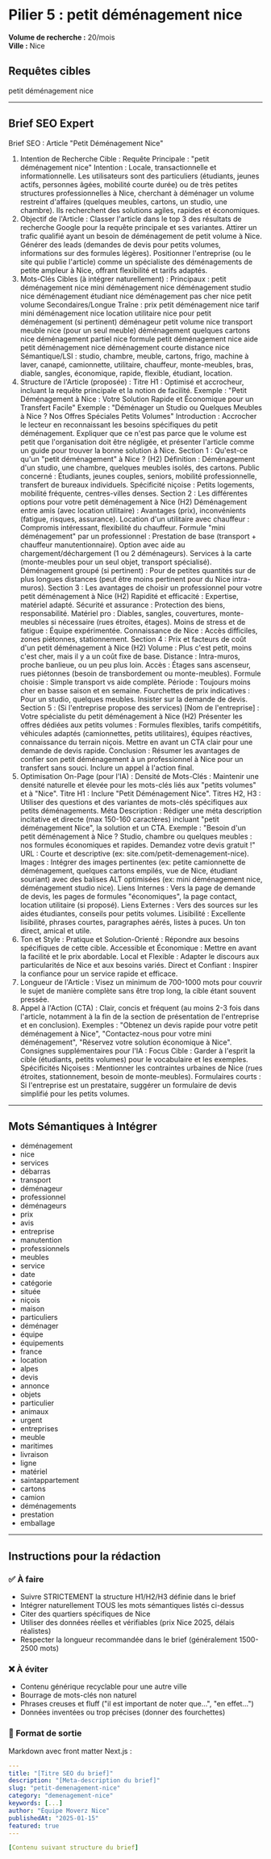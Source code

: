 # Pilier 5 : petit déménagement nice

**Volume de recherche :** 20/mois  
**Ville :** Nice

## Requêtes cibles

petit déménagement nice

---

## Brief SEO Expert

Brief SEO : Article "Petit Déménagement Nice"
1. Intention de Recherche Cible :
Requête Principale : "petit déménagement nice"
Intention : Locale, transactionnelle et informationnelle. Les utilisateurs sont des particuliers (étudiants, jeunes actifs, personnes âgées, mobilité courte durée) ou de très petites structures professionnelles à Nice, cherchant à déménager un volume restreint d'affaires (quelques meubles, cartons, un studio, une chambre). Ils recherchent des solutions agiles, rapides et économiques.
2. Objectif de l'Article :
Classer l'article dans le top 3 des résultats de recherche Google pour la requête principale et ses variantes.
Attirer un trafic qualifié ayant un besoin de déménagement de petit volume à Nice.
Générer des leads (demandes de devis pour petits volumes, informations sur des formules légères).
Positionner l'entreprise (ou le site qui publie l'article) comme un spécialiste des déménagements de petite ampleur à Nice, offrant flexibilité et tarifs adaptés.
3. Mots-Clés Cibles (à intégrer naturellement) :
Principaux :
petit déménagement nice
mini déménagement nice
déménagement studio nice
déménagement étudiant nice
déménagement pas cher nice petit volume
Secondaires/Longue Traîne :
prix petit déménagement nice
tarif mini déménagement nice
location utilitaire nice pour petit déménagement (si pertinent)
déménageur petit volume nice
transport meuble nice (pour un seul meuble)
déménagement quelques cartons nice
déménagement partiel nice
formule petit déménagement nice
aide petit déménagement nice
déménagement courte distance nice
Sémantique/LSI :
studio, chambre, meuble, cartons, frigo, machine à laver, canapé, camionnette, utilitaire, chauffeur, monte-meubles, bras, diable, sangles, économique, rapide, flexible, étudiant, location.
4. Structure de l'Article (proposée) :
Titre H1 : Optimisé et accrocheur, incluant la requête principale et la notion de facilité.
Exemple : "Petit Déménagement à Nice : Votre Solution Rapide et Économique pour un Transfert Facile"
Exemple : "Déménager un Studio ou Quelques Meubles à Nice ? Nos Offres Spéciales Petits Volumes"
Introduction : Accrocher le lecteur en reconnaissant les besoins spécifiques du petit déménagement. Expliquer que ce n'est pas parce que le volume est petit que l'organisation doit être négligée, et présenter l'article comme un guide pour trouver la bonne solution à Nice.
Section 1 : Qu'est-ce qu'un "petit déménagement" à Nice ? (H2)
Définition : Déménagement d'un studio, une chambre, quelques meubles isolés, des cartons.
Public concerné : Étudiants, jeunes couples, seniors, mobilité professionnelle, transfert de bureaux individuels.
Spécificité niçoise : Petits logements, mobilité fréquente, centres-villes denses.
Section 2 : Les différentes options pour votre petit déménagement à Nice (H2)
Déménagement entre amis (avec location utilitaire) : Avantages (prix), inconvénients (fatigue, risques, assurance).
Location d'un utilitaire avec chauffeur : Compromis intéressant, flexibilité du chauffeur.
Formule "mini déménagement" par un professionnel :
Prestation de base (transport + chauffeur manutentionnaire).
Option avec aide au chargement/déchargement (1 ou 2 déménageurs).
Services à la carte (monte-meubles pour un seul objet, transport spécialisé).
Déménagement groupé (si pertinent) : Pour de petites quantités sur de plus longues distances (peut être moins pertinent pour du Nice intra-muros).
Section 3 : Les avantages de choisir un professionnel pour votre petit déménagement à Nice (H2)
Rapidité et efficacité : Expertise, matériel adapté.
Sécurité et assurance : Protection des biens, responsabilité.
Matériel pro : Diables, sangles, couvertures, monte-meubles si nécessaire (rues étroites, étages).
Moins de stress et de fatigue : Équipe expérimentée.
Connaissance de Nice : Accès difficiles, zones piétonnes, stationnement.
Section 4 : Prix et facteurs de coût d'un petit déménagement à Nice (H2)
Volume : Plus c'est petit, moins c'est cher, mais il y a un coût fixe de base.
Distance : Intra-muros, proche banlieue, ou un peu plus loin.
Accès : Étages sans ascenseur, rues piétonnes (besoin de transbordement ou monte-meubles).
Formule choisie : Simple transport vs aide complète.
Période : Toujours moins cher en basse saison et en semaine.
Fourchettes de prix indicatives : Pour un studio, quelques meubles. Insister sur la demande de devis.
Section 5 : (Si l'entreprise propose des services) [Nom de l'entreprise] : Votre spécialiste du petit déménagement à Nice (H2)
Présenter les offres dédiées aux petits volumes : Formules flexibles, tarifs compétitifs, véhicules adaptés (camionnettes, petits utilitaires), équipes réactives, connaissance du terrain niçois.
Mettre en avant un CTA clair pour une demande de devis rapide.
Conclusion : Résumer les avantages de confier son petit déménagement à un professionnel à Nice pour un transfert sans souci. Inclure un appel à l'action final.
5. Optimisation On-Page (pour l'IA) :
Densité de Mots-Clés : Maintenir une densité naturelle et élevée pour les mots-clés liés aux "petits volumes" et à "Nice".
Titre H1 : Inclure "Petit Déménagement Nice".
Titres H2, H3 : Utiliser des questions et des variantes de mots-clés spécifiques aux petits déménagements.
Méta Description : Rédiger une méta description incitative et directe (max 150-160 caractères) incluant "petit déménagement Nice", la solution et un CTA.
Exemple : "Besoin d'un petit déménagement à Nice ? Studio, chambre ou quelques meubles : nos formules économiques et rapides. Demandez votre devis gratuit !"
URL : Courte et descriptive (ex: site.com/petit-demenagement-nice).
Images : Intégrer des images pertinentes (ex: petite camionnette de déménagement, quelques cartons empilés, vue de Nice, étudiant souriant) avec des balises ALT optimisées (ex: mini déménagement nice, déménagement studio nice).
Liens Internes : Vers la page de demande de devis, les pages de formules "économiques", la page contact, location utilitaire (si proposé).
Liens Externes : Vers des sources sur les aides étudiantes, conseils pour petits volumes.
Lisibilité : Excellente lisibilité, phrases courtes, paragraphes aérés, listes à puces. Un ton direct, amical et utile.
6. Ton et Style :
Pratique et Solution-Orienté : Répondre aux besoins spécifiques de cette cible.
Accessible et Économique : Mettre en avant la facilité et le prix abordable.
Local et Flexible : Adapter le discours aux particularités de Nice et aux besoins variés.
Direct et Confiant : Inspirer la confiance pour un service rapide et efficace.
7. Longueur de l'Article :
Visez un minimum de 700-1000 mots pour couvrir le sujet de manière complète sans être trop long, la cible étant souvent pressée.
8. Appel à l'Action (CTA) :
Clair, concis et fréquent (au moins 2-3 fois dans l'article, notamment à la fin de la section de présentation de l'entreprise et en conclusion).
Exemples : "Obtenez un devis rapide pour votre petit déménagement à Nice", "Contactez-nous pour votre mini déménagement", "Réservez votre solution économique à Nice".
Consignes supplémentaires pour l'IA :
Focus Cible : Garder à l'esprit la cible (étudiants, petits volumes) pour le vocabulaire et les exemples.
Spécificités Niçoises : Mentionner les contraintes urbaines de Nice (rues étroites, stationnement, besoin de monte-meubles).
Formulaires courts : Si l'entreprise est un prestataire, suggérer un formulaire de devis simplifié pour les petits volumes.

---

## Mots Sémantiques à Intégrer

- déménagement
- nice
- services
- débarras
- transport
- déménageur
- professionnel
- déménageurs
- prix
- avis
- entreprise
- manutention
- professionnels
- meubles
- service
- date
- catégorie
- située
- niçois
- maison
- particuliers
- déménager
- équipe
- équipements
- france
- location
- alpes
- devis
- annonce
- objets
- particulier
- animaux
- urgent
- entreprises
- meuble
- maritimes
- livraison
- ligne
- matériel
- saintappartement
- cartons
- camion
- déménagements
- prestation
- emballage

---

## Instructions pour la rédaction

### ✅ À faire
- Suivre STRICTEMENT la structure H1/H2/H3 définie dans le brief
- Intégrer naturellement TOUS les mots sémantiques listés ci-dessus
- Citer des quartiers spécifiques de Nice
- Utiliser des données réelles et vérifiables (prix Nice 2025, délais réalistes)
- Respecter la longueur recommandée dans le brief (généralement 1500-2500 mots)

### ❌ À éviter
- Contenu générique recyclable pour une autre ville
- Bourrage de mots-clés non naturel
- Phrases creuses et fluff ("il est important de noter que...", "en effet...")
- Données inventées ou trop précises (donner des fourchettes)

### 🎯 Format de sortie
Markdown avec front matter Next.js :

```yaml
---
title: "[Titre SEO du brief]"
description: "[Meta-description du brief]"
slug: "petit-demenagement-nice"
category: "demenagement-nice"
keywords: [...]
author: "Équipe Moverz Nice"
publishedAt: "2025-01-15"
featured: true
---

[Contenu suivant structure du brief]
```
